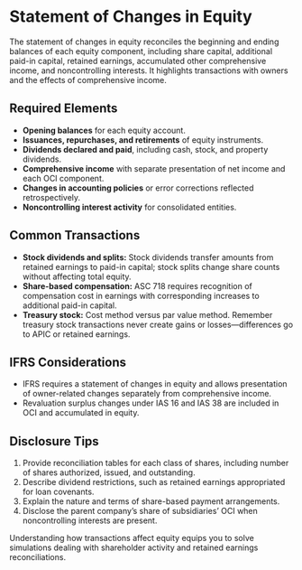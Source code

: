 # Statement of Changes in Equity

The statement of changes in equity reconciles the beginning and ending balances of each equity component, including share capital, additional paid-in capital, retained earnings, accumulated other comprehensive income, and noncontrolling interests. It highlights transactions with owners and the effects of comprehensive income.

## Required Elements

- **Opening balances** for each equity account.
- **Issuances, repurchases, and retirements** of equity instruments.
- **Dividends declared and paid**, including cash, stock, and property dividends.
- **Comprehensive income** with separate presentation of net income and each OCI component.
- **Changes in accounting policies** or error corrections reflected retrospectively.
- **Noncontrolling interest activity** for consolidated entities.

## Common Transactions

- **Stock dividends and splits:** Stock dividends transfer amounts from retained earnings to paid-in capital; stock splits change share counts without affecting total equity.
- **Share-based compensation:** ASC 718 requires recognition of compensation cost in earnings with corresponding increases to additional paid-in capital.
- **Treasury stock:** Cost method versus par value method. Remember treasury stock transactions never create gains or losses—differences go to APIC or retained earnings.

## IFRS Considerations

- IFRS requires a statement of changes in equity and allows presentation of owner-related changes separately from comprehensive income.
- Revaluation surplus changes under IAS 16 and IAS 38 are included in OCI and accumulated in equity.

## Disclosure Tips

1. Provide reconciliation tables for each class of shares, including number of shares authorized, issued, and outstanding.
2. Describe dividend restrictions, such as retained earnings appropriated for loan covenants.
3. Explain the nature and terms of share-based payment arrangements.
4. Disclose the parent company’s share of subsidiaries’ OCI when noncontrolling interests are present.

Understanding how transactions affect equity equips you to solve simulations dealing with shareholder activity and retained earnings reconciliations.
